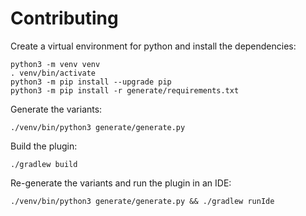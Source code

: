 # Contributing

Create a virtual environment for python and install the dependencies:
```shell
python3 -m venv venv
. venv/bin/activate
python3 -m pip install --upgrade pip
python3 -m pip install -r generate/requirements.txt
```

Generate the variants:
```shell
./venv/bin/python3 generate/generate.py
```

Build the plugin:
```shell
./gradlew build
```

Re-generate the variants and run the plugin in an IDE:
```shell
./venv/bin/python3 generate/generate.py && ./gradlew runIde
```
